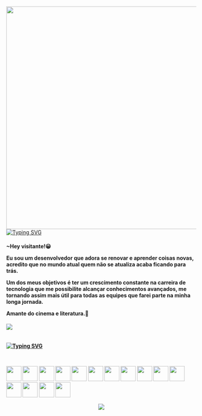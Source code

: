 ### <img align="right" height="590em" src="https://i.pinimg.com/564x/61/e5/ee/61e5eeb6de3e9aea64afa0acfe43895a.jpg"/> 
[![Typing SVG](https://readme-typing-svg.demolab.com?font=Fira+Code&size=35&pause=1000&color=F6F711&width=435&lines=Hey%2C+eu+sou+o+Gabriel)](https://git.io/typing-svg)
<div>

<h4>~Hey visitante!😀

Eu sou um desenvolvedor que adora se renovar e aprender coisas novas, acredito que no mundo atual quem não se atualiza acaba ficando para trás.

Um dos meus objetivos é ter um crescimento constante na carreira de tecnologia que me possibilite alcançar conhecimentos avançados, me tornando assim mais útil para todas as equipes que farei parte na minha longa jornada.

Amante do cinema e literatura.🧐<h4/>
<div/>
<img src="https://media.tenor.com/Y7pF6lrz4DUAAAAj/taking-pictures-photography.gif">⠀⠀⠀⠀⠀⠀⠀⠀⠀⠀
⠀<br>⠀⠀⠀⠀⠀⠀⠀
 
 
[![Typing SVG](https://readme-typing-svg.demolab.com?font=Share+Tech+Mono&size=35&pause=1000&color=F6F711&repeat=false&width=435&lines=Minhas+Skills%E2%86%93)](https://git.io/typing-svg)
<div style="display: inline_block"><br>
<p align="left">
<img height="40" width="40" src="https://cdn.simpleicons.org/git/FFFF00"/>
<img height="40" width="40" src="https://cdn.simpleicons.org/jest/FFFF00"/>
<img height="40" width="40" src="https://cdn.simpleicons.org/cypress/FFFF00"/>
<img height="40" width="40" src="https://cdn.simpleicons.org/json/FFFF00"/>
<img height="40" width="40" src="https://cdn.simpleicons.org/docker/FFFF00"/>
<img height="40" width="40" src="https://cdn.simpleicons.org/postgresql/FFFF00"/>
<img height="40" width="40" src="https://cdn.simpleicons.org/typescript/FFFF00"/>
<img height="40" width="40" src="https://cdn.simpleicons.org/html5/FFFF00"/>
<img height="40" width="40" src="https://cdn.simpleicons.org/css3/FFFF00"/>
<img height="40" width="40" src="https://cdn.simpleicons.org/javascript/FFFF00"/>
<img height="40" width="40" src="https://cdn.simpleicons.org/python/FFFF00"/>
<img height="40" width="40" src="https://cdn.simpleicons.org/csharp/FFFF00"/>
<img height="40" width="40" src="https://cdn.simpleicons.org/php/FFFF00"/>
<img height="40" width="40" src="https://cdn.simpleicons.org/node.js/FFFF00"/>
<img height="40" width="40" src="https://cdn.simpleicons.org/spring/FFFF00"/>

</p>
</div>                         
<div align="center"><img src="https://capsule-render.vercel.app/api?type=soft&color=FFFF00&height=100&section=footer&text=Volte%20Sempre&animation=scaleIn&fontSize=60"/><div/>
